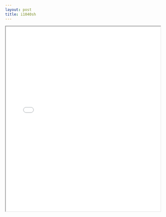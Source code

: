 ```yaml
---
layout: post
title: i1040sh
---
```


<div class="pdf-container">
<iframe src="/ea/assets/pdfs/misc/i1040sh.pdf" height="600" width="100%" allowFullScreen="true"></iframe>
</div>

